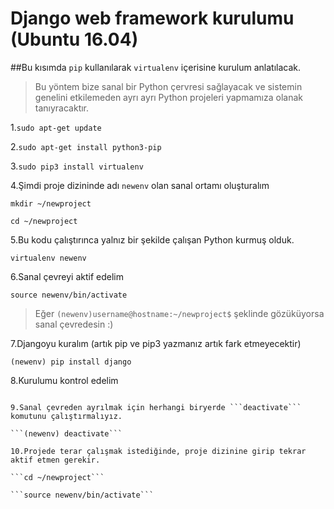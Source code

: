 # Django web framework kurulumu (Ubuntu 16.04)

##Bu kısımda ```pip``` kullanılarak ```virtualenv``` içerisine kurulum anlatılacak.

> Bu yöntem bize sanal bir Python çervresi sağlayacak ve sistemin genelini etkilemeden ayrı ayrı Python projeleri yapmamıza olanak tanıyracaktır.

1.```sudo apt-get update```

2.```sudo apt-get install python3-pip```

3.```sudo pip3 install virtualenv```

4.Şimdi proje dizininde adı ```newenv``` olan sanal ortamı oluşturalım

```mkdir ~/newproject```

```cd ~/newproject```

5.Bu kodu çalıştırınca yalnız bir şekilde çalışan Python kurmuş olduk.

```virtualenv newenv```

6.Sanal çevreyi aktif edelim

```source newenv/bin/activate```
> Eğer ```(newenv)username@hostname:~/newproject$``` şeklinde gözüküyorsa sanal çevredesin :)

7.Djangoyu kuralım (artık pip ve pip3 yazmanız artık fark etmeyecektir)

```(newenv) pip install django```

8.Kurulumu kontrol edelim

```(newenv) django-admin --version

9.Sanal çevreden ayrılmak için herhangi biryerde ```deactivate``` komutunu çalıştırmalıyız.

```(newenv) deactivate```

10.Projede terar çalışmak istediğinde, proje dizinine girip tekrar aktif etmen gerekir.

```cd ~/newproject```

```source newenv/bin/activate```




